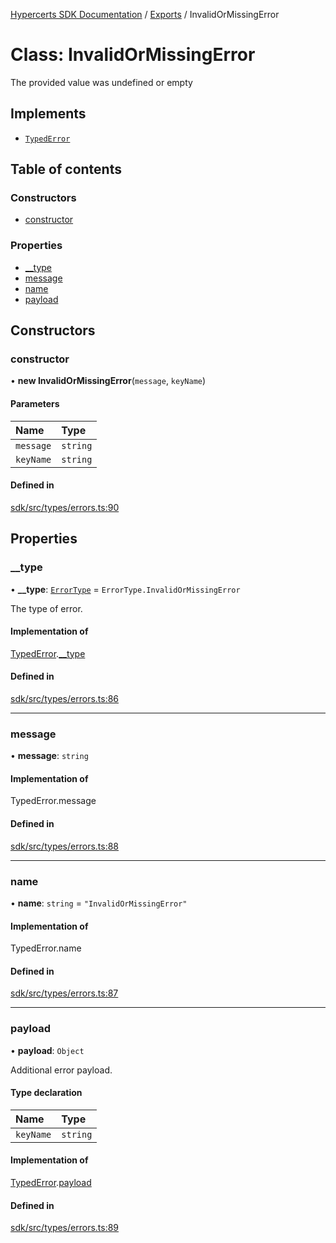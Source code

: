 [Hypercerts SDK Documentation](../README.md) / [Exports](../modules.md) / InvalidOrMissingError

# Class: InvalidOrMissingError

The provided value was undefined or empty

## Implements

- [`TypedError`](../interfaces/TypedError.md)

## Table of contents

### Constructors

- [constructor](InvalidOrMissingError.md#constructor)

### Properties

- [\_\_type](InvalidOrMissingError.md#__type)
- [message](InvalidOrMissingError.md#message)
- [name](InvalidOrMissingError.md#name)
- [payload](InvalidOrMissingError.md#payload)

## Constructors

### constructor

• **new InvalidOrMissingError**(`message`, `keyName`)

#### Parameters

| Name      | Type     |
| :-------- | :------- |
| `message` | `string` |
| `keyName` | `string` |

#### Defined in

[sdk/src/types/errors.ts:90](https://github.com/Network-Goods/hypercerts/blob/1e395d9/sdk/src/types/errors.ts#L90)

## Properties

### \_\_type

• **\_\_type**: [`ErrorType`](../enums/internal.ErrorType.md) = `ErrorType.InvalidOrMissingError`

The type of error.

#### Implementation of

[TypedError](../interfaces/TypedError.md).[\_\_type](../interfaces/TypedError.md#__type)

#### Defined in

[sdk/src/types/errors.ts:86](https://github.com/Network-Goods/hypercerts/blob/1e395d9/sdk/src/types/errors.ts#L86)

---

### message

• **message**: `string`

#### Implementation of

TypedError.message

#### Defined in

[sdk/src/types/errors.ts:88](https://github.com/Network-Goods/hypercerts/blob/1e395d9/sdk/src/types/errors.ts#L88)

---

### name

• **name**: `string` = `"InvalidOrMissingError"`

#### Implementation of

TypedError.name

#### Defined in

[sdk/src/types/errors.ts:87](https://github.com/Network-Goods/hypercerts/blob/1e395d9/sdk/src/types/errors.ts#L87)

---

### payload

• **payload**: `Object`

Additional error payload.

#### Type declaration

| Name      | Type     |
| :-------- | :------- |
| `keyName` | `string` |

#### Implementation of

[TypedError](../interfaces/TypedError.md).[payload](../interfaces/TypedError.md#payload)

#### Defined in

[sdk/src/types/errors.ts:89](https://github.com/Network-Goods/hypercerts/blob/1e395d9/sdk/src/types/errors.ts#L89)
